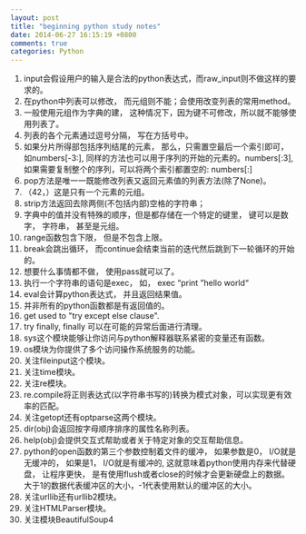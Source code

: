 ```yaml
---
layout: post
title: "beginning python study notes"
date: 2014-06-27 16:15:19 +0800
comments: true
categories: Python
---
```

1. input会假设用户的输入是合法的python表达式，而raw_input则不做这样的要求的。  
2. 在python中列表可以修改， 而元组则不能；会使用改变列表的常用method。   
3. 一般使用元组作为字典的建， 这种情况下，因为键不可修改，所以就不能够使用列表了。  
4. 列表的各个元素通过逗号分隔， 写在方括号中。   
5. 如果分片所得部包括序列结尾的元素， 那么，只需置空最后一个索引即可， 如numbers[-3:], 同样的方法也可以用于序列的开始的元素的。numbers[:3], 如果需要复制整个的序列，可以将两个索引都置空的: numbers[:]   
6. pop方法是唯一一既能修改列表又返回元素值的列表方法(除了None)。
7. （42，）这是只有一个元素的元组。  
8. strip方法返回去除两侧(不包括内部)空格的字符串；
9. 字典中的值并没有特殊的顺序，但是都存储在一个特定的键里， 键可以是数字， 字符串， 甚至是元组。  
10. range函数包含下限， 但是不包含上限。   
11. break会跳出循环， 而continue会结束当前的迭代然后跳到下一轮循环的开始的。  
12. 想要什么事情都不做， 使用pass就可以了。
13. 执行一个字符串的语句是exec， 如， exec “print ”hello world“   
14. eval会计算python表达式， 并且返回结果值。  
15. 并非所有的python函数都是有返回值的。
16. get used to "try except else clause".
17. try finally, finally 可以在可能的异常后面进行清理。   
18. sys这个模块能够让你访问与python解释器联系紧密的变量还有函数。
19. os模块为你提供了多个访问操作系统服务的功能。  
20. 关注fileinput这个模块。   
21. 关注time模块。
22. 关注re模块。
23. re.compile将正则表达式(以字符串书写的)转换为模式对象，可以实现更有效率的匹配。  
24. 关注getopt还有optparse这两个模块。  
25. dir(obj)会返回按字母顺序排序的属性名称列表。  
26. help(obj)会提供交互式帮助或者关于特定对象的交互帮助信息。   
27. python的open函数的第三个参数控制着文件的缓冲， 如果参数是0， I/O就是无缓冲的， 如果是1， I/O就是有缓冲的, 这就意味着python使用内存来代替硬盘， 让程序更快， 是有使用flush或者close的时候才会更新硬盘上的数据。大于1的数据代表缓冲区的大小，-1代表使用默认的缓冲区的大小。  
28. 关注urllib还有urllib2模块。   
29. 关注HTMLParser模块。  
30. 关注模块BeautifulSoup4
